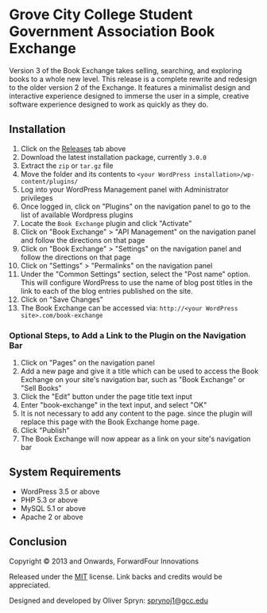 Grove City College Student Government Association Book Exchange
===

Version 3 of the Book Exchange takes selling, searching, and exploring books to a whole new level. This release is a complete rewrite and redesign to the older version 2 of the Exchange. It features a minimalist design and interactive experience designed to immerse the user in a simple, creative software experience designed to work as quickly as they do.

Installation
---

1. Click on the [Releases][1] tab above
2. Download the latest installation package, currently `3.0.0`
3. Extract the `zip` or `tar.gz` file
4. Move the folder and its contents to `<your WordPress installation>/wp-content/plugins/`
5. Log into your WordPress Management panel with Administrator privileges
6. Once logged in, click on "Plugins" on the navigation panel to go to the list of available Wordpress plugins
7. Locate the `Book Exchange` plugin and click "Activate"
8. Click on "Book Exchange" > "API Management" on the navigation panel and follow the directions on that page
9. Click on "Book Exchange" > "Settings" on the navigation panel and follow the directions on that page
10. Click on "Settings" > "Permalinks" on the navigation panel
11. Under the "Common Settings" section, select the "Post name" option. This will configure WordPress to use the name of blog post titles in the link to each of the blog entries published on the site.
12. Click on "Save Changes"
13. The Book Exchange can be accessed via: `http://<your WordPress site>.com/book-exchange`

### Optional Steps, to Add a Link to the Plugin on the Navigation Bar

1. Click on "Pages" on the navigation panel
2. Add a new page and give it a title which can be used to access the Book Exchange on your site's navigation bar, such as "Book Exchange" or "Sell Books"
3. Click the "Edit" button under the page title text input
4. Enter "book-exchange" in the text input, and select "OK"
5. It is not necessary to add any content to the page. since the plugin will replace this page with the Book Exchange home page.
6. Click "Publish"
7. The Book Exchange will now appear as a link on your site's navigation bar

System Requirements
---

* WordPress 3.5 or above
* PHP 5.3 or above
* MySQL 5.1 or above
* Apache 2 or above

Conclusion
---

Copyright &copy; 2013 and Onwards, ForwardFour Innovations

Released under the [MIT][2] license. Link backs and credits would be appreciated.

Designed and developed by Oliver Spryn: sprynoj1@gcc.edu


[1]: https://github.com/ffiadmin/book-exchange/releases
[2]: http://opensource.org/licenses/MIT
